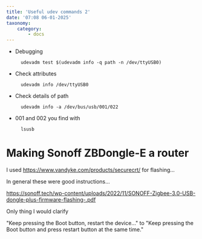 ```yaml
---
title: 'Useful udev commands 2'
date: '07:08 06-01-2025'
taxonomy:
    category:
        - docs
---
```


* Debugging

        udevadm test $(udevadm info -q path -n /dev/ttyUSB0)

* Check attributes

        udevadm info /dev/ttyUSB0

* Check details of path

        udevadm info -a /dev/bus/usb/001/022

* 001 and 002 you find with 

        lsusb


  

# Making Sonoff ZBDongle-E a router

I used https://www.vandyke.com/products/securecrt/ for flashing...

In general these were good instructions...
 
https://sonoff.tech/wp-content/uploads/2022/11/SONOFF-Zigbee-3.0-USB-dongle-plus-firmware-flashing-.pdf

Only thing I would clarify 

"Keep pressing the Boot button, restart the device..." to "Keep pressing the Boot button and press restart button at the same time."